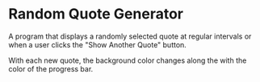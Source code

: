 # Random Quote Generator
 
 A program that displays a randomly selected quote at regular intervals or when
 a user clicks the "Show Another Quote" button.

 With each new quote, the background color changes along the with the color of
 the progress bar.

